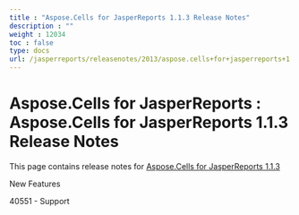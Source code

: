 ```yaml
---
title : "Aspose.Cells for JasperReports 1.1.3 Release Notes" 
description : "" 
weight : 12034 
toc : false
type: docs
url: /jasperreports/releasenotes/2013/aspose.cells+for+jasperreports+1.1.3+release+notes/
---
```


# Aspose.Cells for JasperReports : Aspose.Cells for JasperReports 1.1.3 Release Notes


This page contains release notes for [Aspose.Cells for JasperReports 1.1.3](http://www.aspose.com/downloads/cells/jasperreports/new-releases/aspose.cells-for-jasperreports-1.1.3/)

New Features

40551 - Support

